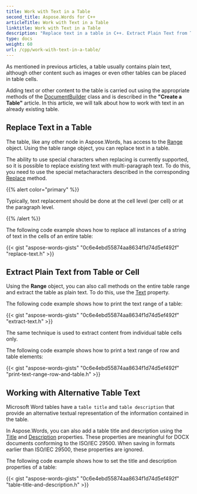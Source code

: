 ```yaml
---
title: Work with Text in a Table
second_title: Aspose.Words for C++
articleTitle: Work with Text in a Table
linktitle: Work with Text in a Table
description: "Replace text in a table in C++. Extract Plain Text from Table or Cell using C++."
type: docs
weight: 60
url: /cpp/work-with-text-in-a-table/
---
```


As mentioned in previous articles, a table usually contains plain text, although other content such as images or even other tables can be placed in table cells.

Adding text or other content to the table is carried out using the appropriate methods of the [DocumentBuilder](https://reference.aspose.com/words/cpp/aspose.words/documentbuilder/) class and is described in the **"Create a Table"** article. In this article, we will talk about how to work with text in an already existing table.

## Replace Text in a Table

The table, like any other node in Aspose.Words, has access to the [Range](https://reference.aspose.com/words/cpp/aspose.words/range/) object. Using the table range object, you can replace text in a table.

The ability to use special characters when replacing is currently supported, so it is possible to replace existing text with multi-paragraph text. To do this, you need to use the special metacharacters described in the corresponding [Replace](https://reference.aspose.com/words/cpp/aspose.words/range/replace/) method.

{{% alert color="primary" %}}

Typically, text replacement should be done at the cell level (per cell) or at the paragraph level.

{{% /alert %}}

The following code example shows how to replace all instances of a string of text in the cells of an entire table:

{{< gist "aspose-words-gists" "0c6e4ebd55874aa8634f1d74d5ef492f" "replace-text.h" >}}

## Extract Plain Text from Table or Cell

Using the **Range** object, you can also call methods on the entire table range and extract the table as plain text. To do this, use the [Text](https://reference.aspose.com/words/cpp/aspose.words/range/get_text/) property. 

The following code example shows how to print the text range of a table:

{{< gist "aspose-words-gists" "0c6e4ebd55874aa8634f1d74d5ef492f" "extract-text.h" >}}

The same technique is used to extract content from individual table cells only.

The following code example shows how to print a text range of row and table elements:

{{< gist "aspose-words-gists" "0c6e4ebd55874aa8634f1d74d5ef492f" "print-text-range-row-and-table.h" >}}

## Working with Alternative Table Text

Microsoft Word tables have a `table title` and `table description` that provide an alternative textual representation of the information contained in the table.

In Aspose.Words, you can also add a table title and description using the [Title](https://reference.aspose.com/words/cpp/aspose.words.tables/table/get_title/) and [Description](https://reference.aspose.com/words/cpp/aspose.words.tables/table/get_description/) properties. These properties are meaningful for DOCX documents conforming to the ISO/IEC 29500. When saving in formats earlier than ISO/IEC 29500, these properties are ignored.

The following code example shows how to set the title and description properties of a table:

{{< gist "aspose-words-gists" "0c6e4ebd55874aa8634f1d74d5ef492f" "table-title-and-description.h" >}}